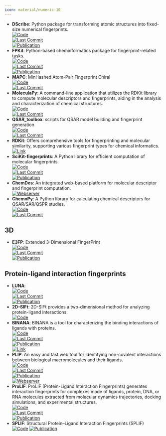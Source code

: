 ```yaml
---
icon: material/numeric-10
---
```


- **DScribe**: Python package for transforming atomic structures into fixed-size numerical fingerprints.  
	[![Code](https://img.shields.io/github/stars/SINGROUP/dscribe?style=for-the-badge&logo=github)](https://github.com/SINGROUP/dscribe)  
	[![Last Commit](https://img.shields.io/github/last-commit/SINGROUP/dscribe?style=for-the-badge&logo=github)](https://github.com/SINGROUP/dscribe)  
	[![Publication](https://img.shields.io/badge/Publication-Citations:449-blue?style=for-the-badge&logo=bookstack)](https://doi.org/10.1016/j.cpc.2019.106949)  
- **FPKit**: Python-based cheminformatics package for fingerprint-related tasks.  
	[![Code](https://img.shields.io/github/stars/davidbajusz/fpkit?style=for-the-badge&logo=github)](https://github.com/davidbajusz/fpkit)  
	[![Last Commit](https://img.shields.io/github/last-commit/davidbajusz/fpkit?style=for-the-badge&logo=github)](https://github.com/davidbajusz/fpkit)  
	[![Publication](https://img.shields.io/badge/Publication-Citations:79-blue?style=for-the-badge&logo=bookstack)](https://doi.org/10.1186/s13321-018-0302-y)  
- **MAPC**: MinHashed Atom-Pair Fingerprint Chiral  
	[![Code](https://img.shields.io/github/stars/reymond-group/mapchiral?style=for-the-badge&logo=github)](https://github.com/reymond-group/mapchiral)  
	[![Last Commit](https://img.shields.io/github/last-commit/reymond-group/mapchiral?style=for-the-badge&logo=github)](https://github.com/reymond-group/mapchiral)  
- **MoleculaPy**: A command-line application that utilizes the RDKit library to compute molecular descriptors and fingerprints, aiding in the analysis and characterization of chemical structures.  
	[![Code](https://img.shields.io/github/stars/kamilpytlak/MoleculaPy?style=for-the-badge&logo=github)](https://github.com/kamilpytlak/MoleculaPy)  
	[![Last Commit](https://img.shields.io/github/last-commit/kamilpytlak/MoleculaPy?style=for-the-badge&logo=github)](https://github.com/kamilpytlak/MoleculaPy)  
- **QSAR_toolbox**: scripts for QSAR model building and fingerprint generation  
	[![Code](https://img.shields.io/github/stars/iwatobipen/QSAR_TOOLBOX?style=for-the-badge&logo=github)](https://github.com/iwatobipen/QSAR_TOOLBOX)  
	[![Last Commit](https://img.shields.io/github/last-commit/iwatobipen/QSAR_TOOLBOX?style=for-the-badge&logo=github)](https://github.com/iwatobipen/QSAR_TOOLBOX)  
- **RDKit**: Offers comprehensive tools for fingerprinting and molecular similarity, supporting various fingerprint types for chemical informatics.  
	[![Link](https://img.shields.io/badge/Link-offline-red?style=for-the-badge&logo=xamarin&logoColor=red)](https://www.rdkit.org/docs/GettingStartedInPython.html#fingerprinting-and-molecular-similarity)  
- **SciKit-fingerprints**: A Python library for efficient computation of molecular fingerprints.  
	[![Code](https://img.shields.io/github/stars/scikit-fingerprints/scikit-fingerprints?style=for-the-badge&logo=github)](https://github.com/scikit-fingerprints/scikit-fingerprints/tree/SoftwareX_submission_v1.6.1)  
	[![Last Commit](https://img.shields.io/github/last-commit/scikit-fingerprints/scikit-fingerprints?style=for-the-badge&logo=github)](https://github.com/scikit-fingerprints/scikit-fingerprints/tree/SoftwareX_submission_v1.6.1)  
	[![Publication](https://img.shields.io/badge/Publication-Citations:0-blue?style=for-the-badge&logo=bookstack)](https://doi.org/10.48550/arXiv.2407.13291)  
- **ChemDes**: An integrated web-based platform for molecular descriptor and fingerprint computation.  
	[![Webserver](https://img.shields.io/badge/Webserver-online-brightgreen?style=for-the-badge&logo=cachet&logoColor=65FF8F)](http://www.scbdd.com/chemdes/)  
- **ChemoPy**: A Python library for calculating chemical descriptors for QSAR/SAR/QSPR studies.  
	[![Code](https://img.shields.io/github/stars/ifyoungnet/Chemopy?style=for-the-badge&logo=github)](https://github.com/ifyoungnet/Chemopy?tab=readme-ov-file)  
	[![Last Commit](https://img.shields.io/github/last-commit/ifyoungnet/Chemopy?style=for-the-badge&logo=github)](https://github.com/ifyoungnet/Chemopy?tab=readme-ov-file)  

## **3D**
- **E3FP**: Extended 3-Dimensional FingerPrint  
	[![Code](https://img.shields.io/github/stars/keiserlab/e3fp?style=for-the-badge&logo=github)](https://github.com/keiserlab/e3fp)  
	[![Last Commit](https://img.shields.io/github/last-commit/keiserlab/e3fp?style=for-the-badge&logo=github)](https://github.com/keiserlab/e3fp)  
	[![Publication](https://img.shields.io/badge/Publication-Citations:78-blue?style=for-the-badge&logo=bookstack)](http://dx.doi.org/10.1021/acs.jmedchem.7b00696)  

## **Protein-ligand interaction fingerprints**
- **LUNA**:   
	[![Code](https://img.shields.io/github/stars/keiserlab/LUNA?style=for-the-badge&logo=github)](https://github.com/keiserlab/LUNA)  
	[![Last Commit](https://img.shields.io/github/last-commit/keiserlab/LUNA?style=for-the-badge&logo=github)](https://github.com/keiserlab/LUNA)  
	[![Publication](https://img.shields.io/badge/Publication-Citations:4-blue?style=for-the-badge&logo=bookstack)](https://doi.org/10.1101/2022.05.25.493419)  
- **2D-SIFt**: 2D-SIFt provides a two-dimensional method for analyzing protein-ligand interactions.  
	[![Code](https://img.shields.io/badge/Code)](https://bitbucket.org/zchl/sift2d/src/master/)
- **BINANA**: BINANA is a tool for characterizing the binding interactions of ligands with proteins.  
	[![Code](https://img.shields.io/github/stars/durrantlab/binana?style=for-the-badge&logo=github)](https://github.com/durrantlab/binana/)  
	[![Last Commit](https://img.shields.io/github/last-commit/durrantlab/binana?style=for-the-badge&logo=github)](https://github.com/durrantlab/binana/)  
	[![Publication](https://img.shields.io/badge/Publication-Citations:191-blue?style=for-the-badge&logo=bookstack)](https://doi.org/10.1016%2Fj.jmgm.2011.01.004)  
	[![Link](https://img.shields.io/badge/Link-online-brightgreen?style=for-the-badge&logo=cachet&logoColor=65FF8F)](https://durrantlab.pitt.edu/binana-download/)  
- **PLIP**: An easy and fast web tool for identifying non-covalent interactions between biological macromolecules and their ligands.  
	[![Code](https://img.shields.io/github/stars/pharmai/plip?style=for-the-badge&logo=github)](https://github.com/pharmai/plip)  
	[![Last Commit](https://img.shields.io/github/last-commit/pharmai/plip?style=for-the-badge&logo=github)](https://github.com/pharmai/plip)  
	[![Publication](https://img.shields.io/badge/Publication-Citations:896-blue?style=for-the-badge&logo=bookstack)](https://doi.org/10.1093/nar/gkab294)  
	[![Webserver](https://img.shields.io/badge/Webserver-offline-red?style=for-the-badge&logo=xamarin&logoColor=red)](https://plip-tool.biotec.tu-dresden.de/plip-web/plip/index)  
- **ProLIF**: ProLIF (Protein-Ligand Interaction Fingerprints) generates interaction fingerprints for complexes made of ligands, protein, DNA, or RNA molecules extracted from molecular dynamics trajectories, docking simulations, and experimental structures.  
	[![Code](https://img.shields.io/github/stars/chemosim-lab/ProLIF?style=for-the-badge&logo=github)](https://github.com/chemosim-lab/ProLIF)  
	[![Last Commit](https://img.shields.io/github/last-commit/chemosim-lab/ProLIF?style=for-the-badge&logo=github)](https://github.com/chemosim-lab/ProLIF)  
	[![Publication](https://img.shields.io/badge/Publication-Citations:138-blue?style=for-the-badge&logo=bookstack)](https://doi.org/10.1186/s13321-021-00548-6)  
- **SPLIF**: Structural Protein–Ligand Interaction Fingerprints (SPLIF)  
	[![Code](https://img.shields.io/badge/Code)](https://oddt.readthedocs.io/en/latest/rst/oddt.html#oddt.fingerprints.SPLIF)
	[![Publication](https://img.shields.io/badge/Publication-Citations:127-blue?style=for-the-badge&logo=bookstack)](https://doi.org/10.1021%2Fci500319f)  
